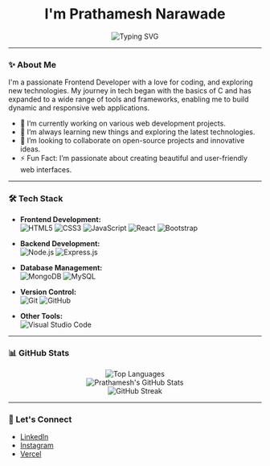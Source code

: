 <h1 align="center">
  I'm Prathamesh Narawade
</h1>

<p align="center">
  <img src="https://readme-typing-svg.herokuapp.com?size=30&duration=3000&color=007BFF&center=true&vCenter=true&lines=Frontend+Developer" alt="Typing SVG">
</p>

---

### ✨ About Me

I'm a passionate Frontend Developer with a love for coding, and exploring new technologies. My journey in tech began with the basics of C and has expanded to a wide range of tools and frameworks, enabling me to build dynamic and responsive web applications.

- 🔭 I’m currently working on various web development projects.
- 🌱 I’m always learning new things and exploring the latest technologies.
- 👯 I’m looking to collaborate on open-source projects and innovative ideas.
- ⚡ Fun Fact: I’m passionate about creating beautiful and user-friendly web interfaces.

---

### 🛠️ Tech Stack

- **Frontend Development:**  
  ![HTML5](https://img.shields.io/badge/HTML5-%23E34F26.svg?style=flat&logo=html5&logoColor=white) 
  ![CSS3](https://img.shields.io/badge/CSS3-%231572B6.svg?style=flat&logo=css3&logoColor=white) 
  ![JavaScript](https://img.shields.io/badge/JavaScript-%23F7DF1E.svg?style=flat&logo=javascript&logoColor=black)
  ![React](https://img.shields.io/badge/React-%2361DAFB.svg?style=flat&logo=react&logoColor=black) 
  ![Bootstrap](https://img.shields.io/badge/Bootstrap-%23563D7C.svg?style=flat&logo=bootstrap&logoColor=white)

- **Backend Development:**  
  ![Node.js](https://img.shields.io/badge/Node.js-339933.svg?style=flat&logo=node.js&logoColor=white)
  ![Express.js](https://img.shields.io/badge/Express.js-404D59.svg?style=flat&logo=express&logoColor=white)

- **Database Management:**  
  ![MongoDB](https://img.shields.io/badge/MongoDB-47A248.svg?style=flat&logo=mongodb&logoColor=white)
  ![MySQL](https://img.shields.io/badge/MySQL-4479A1.svg?style=flat&logo=mysql&logoColor=white)

- **Version Control:**  
  ![Git](https://img.shields.io/badge/Git-F05032.svg?style=flat&logo=git&logoColor=white)
  ![GitHub](https://img.shields.io/badge/GitHub-181717.svg?style=flat&logo=github&logoColor=white)

- **Other Tools:**  
  ![Visual Studio Code](https://img.shields.io/badge/Visual%20Studio%20Code-0078D4.svg?style=flat&logo=visual-studio-code&logoColor=white)
  

---

### 📊 GitHub Stats

<div align="center">
  <img src="https://github-readme-stats.vercel.app/api/top-langs/?username=Pratham-3326&layout=compact" alt="Top Languages">
</div>

<div align="center">
  <img src="https://github-readme-stats.vercel.app/api?username=Pratham-3326&show_icons=true&theme=radical" alt="Prathamesh's GitHub Stats">
</div>

<div align="center">
  <img src="https://streak-stats.demolab.com/?user=Pratham-3326&theme=dark&hide_border=true" alt="GitHub Streak">
</div>

---

### 🤝 Let's Connect
- [LinkedIn](https://www.linkedin.com/in/prathamesh-narawade-bb5036284/)
- [Instagram](https://www.instagram.com/mr_prathu__18/?hl=en)
- [Vercel](https://vercel.com/prathamesh-narawades-projects?plan=pro)
